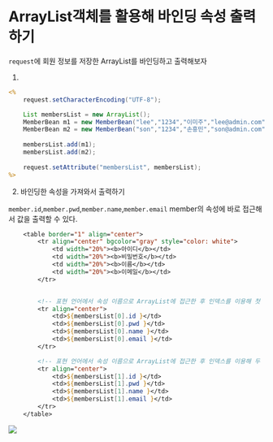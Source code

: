 # ArrayList객체를 활용해 바인딩 속성 출력하기

`request`에 회원 정보를 저장한 ArrayList를 바인딩하고 출력해보자

1. 

```jsp
<%
	request.setCharacterEncoding("UTF-8");

	List membersList = new ArrayList();
	MemberBean m1 = new MemberBean("lee","1234","이미주","lee@admin.com");
	MemberBean m2 = new MemberBean("son","1234","손흥민","son@admin.com");
	
	membersList.add(m1);
	membersList.add(m2);
	
	request.setAttribute("membersList", membersList);
%>
```

2. 바인딩한 속성을 가져와서 출력하기

`member.id`,`member.pwd`,`member.name`,`member.email` member의 속성에 바로 접근해서 값을 출력할 수 있다.
```jsp
	<table border="1" align="center">
		<tr align="center" bgcolor="gray" style="color: white">
			<td width="20%"><b>아이디</b></td>
			<td width="20%"><b>비밀번호</b></td>
			<td width="20%"><b>이름</b></td>
			<td width="20%"><b>이메일</b></td>
		</tr>


		<!-- 표현 언어에서 속성 이름으로 ArrayList에 접근한 후 인덱스를 이용해 첫 번째 회원정보를 출력한다.  -->		
		<tr align="center">
			<td>${membersList[0].id }</td>
			<td>${membersList[0].pwd }</td>
			<td>${membersList[0].name }</td>
			<td>${membersList[0].email }</td>
		</tr>

		<!-- 표현 언어에서 속성 이름으로 ArrayList에 접근한 후 인덱스를 이용해 두 번째 회원정보를 출력한다.  -->		
		<tr align="center">
			<td>${membersList[1].id }</td>
			<td>${membersList[1].pwd }</td>
			<td>${membersList[1].name }</td>
			<td>${membersList[1].email }</td>
		</tr>
	</table>
```

<img src ="https://user-images.githubusercontent.com/69107255/107857014-28363b00-6e6f-11eb-8b83-59fcceacf3cb.png"> 